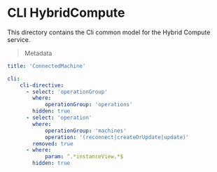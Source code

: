 # CLI HybridCompute

This directory contains the Cli common model for the Hybrid Compute service.

> Metadata
``` yaml
title: 'ConnectedMachine'

cli:
    cli-directive:
      - select: 'operationGroup'
        where:
            operationGroup: 'operations'
        hidden: true
      - select: 'operation'
        where:
            operationGroup: 'machines'
            operation: '(reconnect|createOrUpdate|update)'
        removed: true
      - where:
            param: ^.*instanceView.*$
        hidden: true
```
